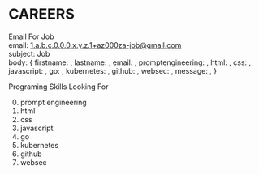 # CAREERS


Email For Job  
  email:  1.a.b.c.0.0.0.x.y.z.1+az000za-job@gmail.com <br>
  subject: Job <br>
  body:  {
    firstname:           <first name here>,
    lastname:            <last name here>,
    email:               <email here>,
    promptengineering:   <monthsexperience>,
    html:                <monthsexperience>,
    css:                 <monthsexperience>,
    javascript:          <monthsexperience>,
    go:                  <monthsexperience>,
    kubernetes:          <monthsexperience>,
    github:              <monthsexperience>,
    websec:              <monthsexperience>,
    message:             <personalmessagehere>,
  }

Programing Skills Looking For

0) prompt engineering
1) html
2) css
3) javascript
4) go
5) kubernetes
6) github
7) websec
